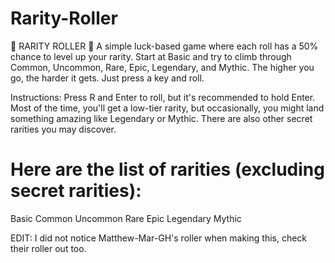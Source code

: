 # Rarity-Roller
🎲 RARITY ROLLER 🎲
A simple luck-based game where each roll has a 50% chance to level up your rarity. Start at Basic and try to climb through Common, Uncommon, Rare, Epic, Legendary, and Mythic. The higher you go, the harder it gets. Just press a key and roll.

Instructions:
Press R and Enter to roll, but it's recommended to hold Enter.
Most of the time, you'll get a low-tier rarity, but occasionally, you might land something amazing like Legendary or Mythic.
There are also other secret rarities you may discover.

# Here are the list of rarities (excluding secret rarities):
Basic
Common
Uncommon
Rare
Epic
Legendary
Mythic

EDIT: I did not notice Matthew-Mar-GH's roller when making this, check their roller out too.

